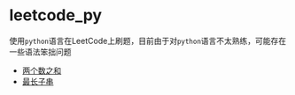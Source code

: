 # leetcode_py
使用`python`语言在LeetCode上刷题，目前由于对`python`语言不太熟练，可能存在一些语法笨拙问题

 - [两个数之和](./leetCode_two_sum.py)
 - [最长子串](./longest_substring.py)
